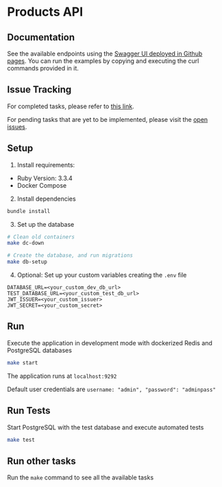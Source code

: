 # Products API

## Documentation

See the available endpoints using the [Swagger UI deployed in Github pages](https://leobz.github.io/products_api). You can run the examples by copying and executing the curl commands provided in it.

## Issue Tracking

For completed tasks, please refer to [this link](https://github.com/leobz/products_api/issues?q=is%3Aissue+is%3Aclosed).

For pending tasks that are yet to be implemented, please visit the [open issues](https://github.com/leobz/products_api/issues?q=is%3Aopen+is%3Aissue).

## Setup

1. Install requirements:

- Ruby Version: 3.3.4
- Docker Compose

2. Install dependencies

```bash
bundle install
```

3. Set up the database

```bash
# Clean old containers
make dc-down

# Create the database, and run migrations
make db-setup
```

4. Optional: Set up your custom variables creating the `.env` file

```
DATABASE_URL=<your_custom_dev_db_url>
TEST_DATABASE_URL=<your_custom_test_db_url>
JWT_ISSUER=<your_custom_issuer>
JWT_SECRET=<your_custom_secret>
```

## Run

Execute the application in development mode with dockerized Redis and PostgreSQL databases

```bash
make start
```

The application runs at `localhost:9292`

Default user credentials are `username: "admin", "password": "adminpass"`

## Run Tests

Start PostgreSQL with the test database and execute automated tests

```bash
make test
```

## Run other tasks

Run the `make` command to see all the available tasks
